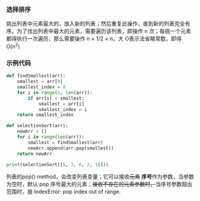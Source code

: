 ### 选择排序
挑出列表中元素最大的，放入新的列表；然后重复此操作，直到新的列表完全有序。为了找出列表中最大的元素，需要遍历该列表，即操作 n 次；每挑一个元素都得执行一次遍历，那么需要操作 n × 1/2 × n，大 O表示法省略常数，即得 O(n<sup>2</sup>)

### 示例代码
```Python
def findSmallest(arr):
    smallest = arr[0]
    smallest_index = 0
    for i in range(1, len(arr)):
        if arr[i] < smallest:
            smallest = arr[i]
            smallest_index = i
    return smallest_index

def selectionSort(arr):
    newArr = []
    for i in range(len(arr)):
        smallest = findSmallest(arr)
        newArr.append(arr.pop(smallest))
    return newArr

print(selectionSort([5, 3, 6, 2, 10]))
```

列表的pop() method，会改变列表变量；它可以接收~~元素~~ **序号**作为参数，当参数为空时，默认 pop 序号最大的元素；~~接收不存在的元素参数时，~~当序号参数超出范围时，报 IndexError: pop index out of range.